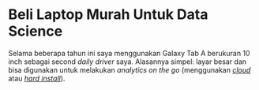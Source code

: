 Beli Laptop Murah Untuk Data Science
================

Selama beberapa tahun ini saya menggunakan Galaxy Tab A berukuran 10
inch sebagai second *daily driver* saya. Alasannya simpel: layar besar
dan bisa digunakan untuk melakukan *analytics on the go* (menggunakan
[*cloud*](https://ikanx101.github.io/blog/r-cloud/) atau [*hard
install*](https://passingthroughresearcher.wordpress.com/2019/06/12/analytics-on-the-go-cara-install-r-ke-gadget-android/)).
